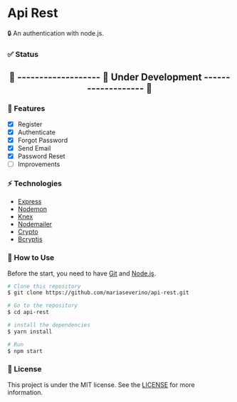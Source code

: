# Api Rest

:lock: An authentication with node.js.

### :white_check_mark: Status

<h2 align="center">
🚧 ------------------- 🚀 Under Development ------------------- 🚧
</h2>

### :pushpin: Features

- [x] Register
- [x] Authenticate
- [x] Forgot Password
- [x] Send Email
- [x] Password Reset
- [ ] Improvements

### :zap: Technologies

* [Express](https://expressjs.com/en/starter/installing.html)
* [Nodemon](https://nodemon.io/)
* [Knex](http://knexjs.org/)
* [Nodemailer](https://nodemailer.com/about/)
* [Crypto](https://nodejs.org/api/crypto.html)
* [Bcryptjs](https://github.com/dcodeIO/bcrypt.js)

### :game_die: How to Use

Before the start, you need to have [Git](https://git-scm.com) and [Node.js](https://nodejs.org/en/).

```bash
# Clone this repository
$ git clone https://github.com/mariaseverino/api-rest.git

# Go to the repository
$ cd api-rest

# install the dependencies
$ yarn install

# Run
$ npm start
```
### :pencil: License

This project is under the MIT license. See the [LICENSE](./License.md) for more information.
